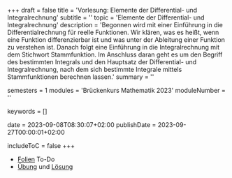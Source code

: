 +++
draft = false
title = 'Vorlesung: Elemente der Differential- und Integralrechnung'
subtitle = ''
topic = 'Elemente der Differential- und Integralrechnung'
description = 'Begonnen wird mit einer Einführung in die Differentialrechnung für reelle Funktionen. Wir klären, was es heißt, wenn eine Funktion differenzierbar ist und was unter der Ableitung einer Funktion zu verstehen ist. Danach folgt eine Einführung in die Integralrechnung mit dem Stichwort Stammfunktion. Im Anschluss daran geht es um den Begriff des bestimmten Integrals und den Hauptsatz der Differential- und Integralrechnung, nach dem sich bestimmte Integrale mittels Stammfunktionen berechnen lassen.'
summary = ''

semesters = 1
modules = 'Brückenkurs Mathematik 2023'
moduleNumber = ''

keywords = []

date = 2023-09-08T08:30:07+02:00
publishDate = 2023-09-27T00:00:01+02:00

includeToC = false
+++

* [Folien](/university/brückenkurs-mathe-folien-05.pdf) To-Do
* [Übung](/university/brückenkurs-mathe-übung-05.pdf) und [Lösung](brückenkurs-mathe-lösung-05.pdf)
